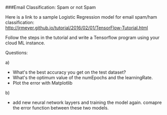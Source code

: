 ###Email Classification: Spam or not Spam

Here is a link to a sample Logistic Regression model for email spam/ham classification:  
http://jrmeyer.github.io/tutorial/2016/02/01/TensorFlow-Tutorial.html  
  
Follow the steps in the tutorial and write a Tensorflow program using your cloud ML instance.  
  
Questions:

a) 
-  What's the best accuracy you get on the test dataset?  
-  What's the optimum value of the numEpochs and the learningRate.  
-  Plot the error with Matplotlib 

b)
- add new neural network layyers and training the model again. comapre the error function between these two models.


